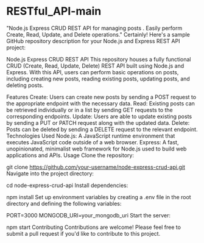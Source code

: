# RESTful_API-main
"Node.js Express CRUD REST API for managing posts . Easily perform Create, Read, Update, and Delete operations." Certainly! Here's a sample GitHub repository description for your Node.js and Express REST API project:

Node.js Express CRUD REST API
This repository houses a fully functional CRUD (Create, Read, Update, Delete) REST API built using Node.js and Express. With this API, users can perform basic operations on posts, including creating new posts, reading existing posts, updating posts, and deleting posts.

Features
Create: Users can create new posts by sending a POST request to the appropriate endpoint with the necessary data.
Read: Existing posts can be retrieved individually or in a list by sending GET requests to the corresponding endpoints.
Update: Users are able to update existing posts by sending a PUT or PATCH request along with the updated data.
Delete: Posts can be deleted by sending a DELETE request to the relevant endpoint.
Technologies Used
Node.js: A JavaScript runtime environment that executes JavaScript code outside of a web browser.
Express: A fast, unopinionated, minimalist web framework for Node.js used to build web applications and APIs.
Usage
Clone the repository:

git clone https://github.com/your-username/node-express-crud-api.git
Navigate into the project directory:

cd node-express-crud-api
Install dependencies:

npm install
Set up environment variables by creating a .env file in the root directory and defining the following variables:

PORT=3000
MONGODB_URI=your_mongodb_uri
Start the server:

npm start
Contributing
Contributions are welcome! Please feel free to submit a pull request if you'd like to contribute to this project.
